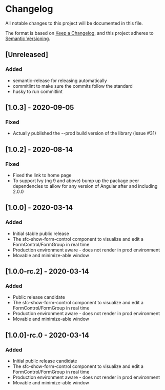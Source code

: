 # Changelog

All notable changes to this project will be documented in this file.

The format is based on [Keep a Changelog](https://keepachangelog.com/en/1.0.0/),
and this project adheres to [Semantic Versioning](https://semver.org/spec/v2.0.0.html).

## [Unreleased]

### Added
-   semantic-release for releasing automatically
-   commitlint to make sure the commits follow the standard
-   husky to run commitlint

## [1.0.3] - 2020-09-05
### Fixed
-   Actually published the --prod build version of the library (issue #31)

## [1.0.2] - 2020-08-14
### Fixed
-   Fixed the link to home page
-   To support Ivy (ng 9 and above) bump up the package peer dependencies to allow for any version of Angular after and including 2.0.0

## [1.0.0] - 2020-03-14
### Added
- Initial stable public release
- The sfc-show-form-control component to visualize and edit a FormControl/FormGroup in real time
- Production environment aware - does not render in prod environment
- Movable and minimize-able window

## [1.0.0-rc.2] - 2020-03-14
### Added
- Public release candidate
- The sfc-show-form-control component to visualize and edit a FormControl/FormGroup in real time
- Production environment aware - does not render in prod environment
- Movable and minimize-able window

## [1.0.0]-rc.0 - 2020-03-14
### Added
- Initial public release candidate
- The sfc-show-form-control component to visualize and edit a FormControl/FormGroup in real time
- Production environment aware - does not render in prod environment
- Movable and minimize-able window

